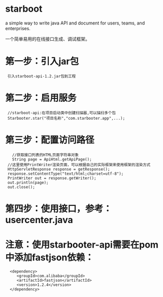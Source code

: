 # starboot

a simple way to write java API and document for users, teams, and enterprises.

一个简单易用的在线接口生成、调试框架。

# 第一步：引入jar包

	 引入starboot-api-1.2.jar包到工程
	 
# 第二步：启用服务

	 //starboot-api:在项目启动类中创建扫描器,可以描扫多个包
	 Starbooter.star("项目名称","com.starbooter.app",...);
	 
# 第三步：配置访问路径

       //获取接口列表的HTML页面字符串对象
       String page = ApiHtml.getApiPage();
	 //这里使用PrintWriter渲染页面，可以根据自己的实际框架来使用框架的渲染方式
	 HttpServletResponse response = getResponse();
	 response.setContentType("text/html;charset=utf-8");
	 PrintWriter out = response.getWriter();
	 out.println(page);
	 out.close();
	 
# 第四步：使用接口，参考：usercenter.java

# 注意：使用starbooter-api需要在pom中添加fastjson依赖：

      <dependency>
         <groupId>com.alibaba</groupId>
         <artifactId>fastjson</artifactId>
         <version>1.2.4</version>
      </dependency>
